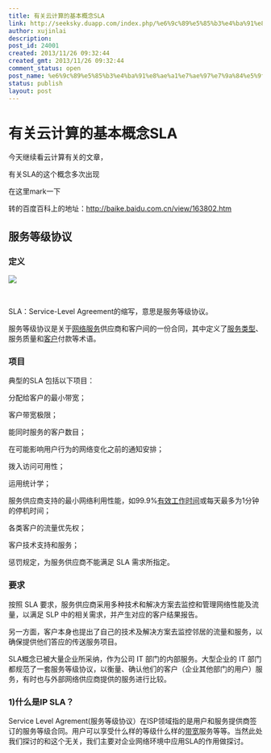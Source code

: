 ```yaml
---
title: 有关云计算的基本概念SLA
link: http://seeksky.duapp.com/index.php/%e6%9c%89%e5%85%b3%e4%ba%91%e8%ae%a1%e7%ae%97%e7%9a%84%e5%9f%ba%e6%9c%ac%e6%a6%82%e5%bf%b5sla/
author: xujinlai
description: 
post_id: 24001
created: 2013/11/26 09:32:44
created_gmt: 2013/11/26 09:32:44
comment_status: open
post_name: %e6%9c%89%e5%85%b3%e4%ba%91%e8%ae%a1%e7%ae%97%e7%9a%84%e5%9f%ba%e6%9c%ac%e6%a6%82%e5%bf%b5sla
status: publish
layout: post
---
```


<!--有关云计算中的重要概念SLA的词条，百度知道上的（顿时感觉自己和学术圈还差得远，看wiki的英文词条还是很痛苦啊 :( ）-->

# 有关云计算的基本概念SLA

今天继续看云计算有关的文章，

有关SLA的这个概念多次出现

在这里mark一下

转的百度百科上的地址：<http://baike.baidu.com.cn/view/163802.htm>

## 服务等级协议

### 定义

![](http://d.hiphotos.baidu.com/baike/s%3D220/sign=39dc810da8d3fd1f3209a538004e25ce/aa18972bd40735fa5d9a5c9a9e510fb30f2408ae.jpg)

  

SLA：Service-Level Agreement的缩写，意思是服务等级协议。

服务等级协议是关于[网络服务](http://baike.baidu.com.cn/view/1279152.htm)供应商和客户间的一份合同，其中定义了[服务类型](http://baike.baidu.com.cn/view/3872009.htm)、服务质量和[客户](http://baike.baidu.com.cn/view/88584.htm)付款等术语。

### 项目

典型的SLA 包括以下项目：

分配给客户的最小带宽；

客户带宽极限；

能同时服务的客户数目；

在可能影响用户行为的网络变化之前的通知安排；

拨入访问可用性；

运用统计学；

服务供应商支持的最小网络利用性能，如99.9%[有效工作时间](http://baike.baidu.com.cn/view/1588784.htm)或每天最多为1分钟的停机时间；

各类客户的流量优先权；

客户技术支持和服务；

惩罚规定，为服务供应商不能满足 SLA 需求所指定。

### 要求

按照 SLA 要求，服务供应商采用多种技术和解决方案去监控和管理网络性能及流量，以满足 SLP 中的相关需求，并产生对应的客户结果报告。

另一方面，客户本身也提出了自己的技术及解决方案去监控邻居的流量和服务，以确保提供他们答应的传送服务项目。

SLA概念已被大量企业所采纳，作为公司 IT 部门的内部服务。大型企业的 IT 部门都规范了一套服务等级协议，以衡量、确认他们的客户（企业其他部门的用户）服务，有时也与外部网络供应商提供的服务进行比较。

### 1)什么是IP SLA？

Service Level Agrement(服务等级协议）在ISP领域指的是用户和服务提供商签订的服务等级合同。用户可以享受什么样的等级什么样的[带宽](http://baike.baidu.com.cn/view/10821.htm)服务等等。当然此处我们探讨的和这个无关，我们主要对企业网络环境中应用SLA的作用做探讨。